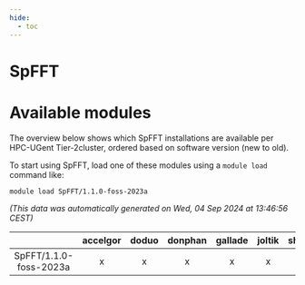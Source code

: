 ```yaml
---
hide:
  - toc
---
```


SpFFT
=====

# Available modules


The overview below shows which SpFFT installations are available per HPC-UGent Tier-2cluster, ordered based on software version (new to old).

To start using SpFFT, load one of these modules using a `module load` command like:

```shell
module load SpFFT/1.1.0-foss-2023a
```

*(This data was automatically generated on Wed, 04 Sep 2024 at 13:46:56 CEST)*  

| |accelgor|doduo|donphan|gallade|joltik|shinx|skitty|
| :---: | :---: | :---: | :---: | :---: | :---: | :---: | :---: |
|SpFFT/1.1.0-foss-2023a|x|x|x|x|x|x|x|

